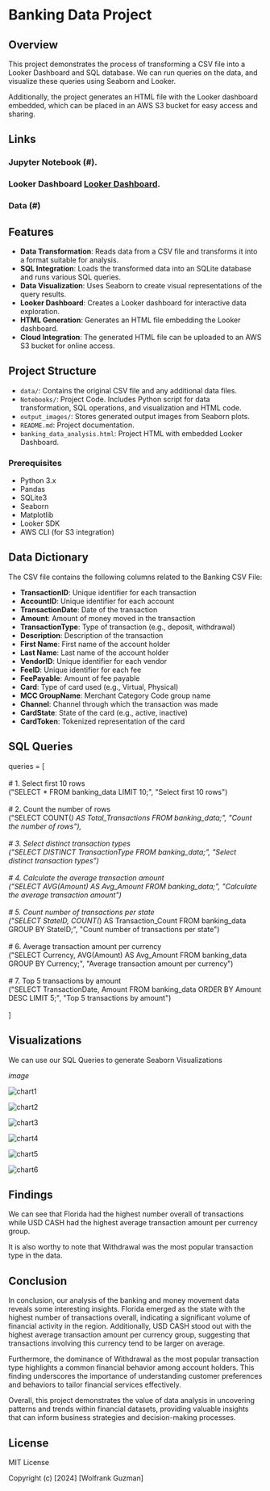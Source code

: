 # Banking Data Project

## Overview

This project demonstrates the process of transforming a CSV file into a Looker Dashboard and SQL database. We can run queries on the data, and visualize these queries using Seaborn and Looker.

Additionally, the project generates an HTML file with the Looker dashboard embedded, which can be placed in an AWS S3 bucket for easy access and sharing.

## Links 

### Jupyter Notebook (#). 
### Looker Dashboard [Looker Dashboard](https://lookerstudio.google.com/embed/reporting/d1e85f0d-9a43-4aab-ba44-d898cfa25feb/page/ZfY0D). 
### Data (#)




## Features

- **Data Transformation**: Reads data from a CSV file and transforms it into a format suitable for analysis.
- **SQL Integration**: Loads the transformed data into an SQLite database and runs various SQL queries.
- **Data Visualization**: Uses Seaborn to create visual representations of the query results.
- **Looker Dashboard**: Creates a Looker dashboard for interactive data exploration.
- **HTML Generation**: Generates an HTML file embedding the Looker dashboard.
- **Cloud Integration**: The generated HTML file can be uploaded to an AWS S3 bucket for online access.

## Project Structure

- `data/`: Contains the original CSV file and any additional data files.
- `Notebooks/`: Project Code. Includes Python script for data transformation, SQL operations, and visualization and HTML code.  
- `output_images/`: Stores generated output images from Seaborn plots.
- `README.md`: Project documentation.
- `banking_data_analysis.html`: Project HTML with embedded Looker Dashboard.

### Prerequisites

- Python 3.x
- Pandas
- SQLite3
- Seaborn
- Matplotlib
- Looker SDK
- AWS CLI (for S3 integration)



## Data Dictionary

The CSV file contains the following columns related to the Banking CSV File:

- **TransactionID**: Unique identifier for each transaction
- **AccountID**: Unique identifier for each account
- **TransactionDate**: Date of the transaction
- **Amount**: Amount of money moved in the transaction
- **TransactionType**: Type of transaction (e.g., deposit, withdrawal)
- **Description**: Description of the transaction
- **First Name**: First name of the account holder
- **Last Name**: Last name of the account holder
- **VendorID**: Unique identifier for each vendor
- **FeeID**: Unique identifier for each fee
- **FeePayable**: Amount of fee payable
- **Card**: Type of card used (e.g., Virtual, Physical)
- **MCC GroupName**: Merchant Category Code group name
- **Channel**: Channel through which the transaction was made
- **CardState**: State of the card (e.g., active, inactive)
- **CardToken**: Tokenized representation of the card

## SQL Queries 

queries = [<br> <br>
    # 1. Select first 10 rows <br>("SELECT * FROM banking_data LIMIT 10;", "Select first 10 rows") <br><br>
    # 2. Count the number of rows <br>("SELECT COUNT(*) AS Total_Transactions FROM banking_data;", "Count the number of rows"),  <br><br>
    # 3. Select distinct transaction types <br>("SELECT DISTINCT TransactionType FROM banking_data;", "Select distinct transaction types") <br><br>
    # 4. Calculate the average transaction amount <br>("SELECT AVG(Amount) AS Avg_Amount FROM banking_data;", "Calculate the average transaction amount") <br><br>
    # 5. Count number of transactions per state <br>("SELECT StateID, COUNT(*) AS Transaction_Count FROM banking_data GROUP BY StateID;", "Count number of transactions per state")  <br><br>
    # 6. Average transaction amount per currency <br>("SELECT Currency, AVG(Amount) AS Avg_Amount FROM banking_data GROUP BY Currency;", "Average transaction amount per currency")  <br><br>
     # 7. Top 5 transactions by amount <br>("SELECT TransactionDate, Amount FROM banking_data ORDER BY Amount DESC LIMIT 5;", "Top 5 transactions by amount") <br><br>
]


## Visualizations 

We can use our SQL Queries to generate Seaborn Visualizations 

*image*


![chart1](https://github.com/guzmanwolfrank/Data-SQL/blob/86a3c797426a8a6252494e3f67c350e8c5ce43c5/BankSQL/output_images/plot_1.jpg)
</br>

![chart2](https://github.com/guzmanwolfrank/Data-SQL/blob/86a3c797426a8a6252494e3f67c350e8c5ce43c5/BankSQL/output_images/plot_3.jpg)
</br>

![chart3](https://github.com/guzmanwolfrank/Data-SQL/blob/86a3c797426a8a6252494e3f67c350e8c5ce43c5/BankSQL/output_images/plot_5.jpg)
</br>

![chart4](https://github.com/guzmanwolfrank/Data-SQL/blob/5df0c1dec62e24e033452d48c6504331acc0a7b3/BankSQL/output_images/plot_1.jpg)
</br>

![chart5](https://github.com/guzmanwolfrank/Data-SQL/blob/86a3c797426a8a6252494e3f67c350e8c5ce43c5/BankSQL/output_images/plot_6.png)
</br>

![chart6](https://github.com/guzmanwolfrank/Data-SQL/blob/86a3c797426a8a6252494e3f67c350e8c5ce43c5/BankSQL/output_images/plot_7.jpg)
</br>


## Findings 

We can see that Florida had the highest number overall of transactions while USD CASH had the highest average transaction amount per currency group. 

It is also worthy to note that Withdrawal was the most popular transaction type in the data. 




## Conclusion 


In conclusion, our analysis of the banking and money movement data reveals some interesting insights. Florida emerged as the state with the highest number of transactions overall, indicating a significant volume of financial activity in the region. Additionally, USD CASH stood out with the highest average transaction amount per currency group, suggesting that transactions involving this currency tend to be larger on average.

Furthermore, the dominance of Withdrawal as the most popular transaction type highlights a common financial behavior among account holders. This finding underscores the importance of understanding customer preferences and behaviors to tailor financial services effectively.

Overall, this project demonstrates the value of data analysis in uncovering patterns and trends within financial datasets, providing valuable insights that can inform business strategies and decision-making processes.


## License 

MIT License

Copyright (c) [2024] [Wolfrank Guzman]

